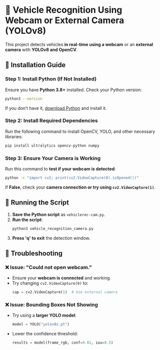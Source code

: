 # 🚀 Vehicle Recognition Using Webcam or External Camera (YOLOv8)

This project detects vehicles **in real-time using a webcam** or an **external camera** with **YOLOv8 and OpenCV**.

## 📌 Installation Guide

### **Step 1: Install Python (If Not Installed)**
Ensure you have **Python 3.8+** installed. Check your Python version:

```bash
python3 --version
```

If you don’t have it, [download Python](https://www.python.org/downloads/) and install it.

### **Step 2: Install Required Dependencies**
Run the following command to install OpenCV, YOLO, and other necessary libraries:

```bash
pip install ultralytics opencv-python numpy
```

### **Step 3: Ensure Your Camera is Working**
Run this command to **test if your webcam is detected**:

```bash
python -c "import cv2; print(cv2.VideoCapture(0).isOpened())"
```

If **False**, check your **camera connection or try using `cv2.VideoCapture(1)`**.

## 📌 Running the Script

1. **Save the Python script** as `vehiclerec-cam.py`.
2. **Run the script**:
   ```bash
   python3 vehicle_recognition_camera.py
   ```
3. **Press 'q' to exit** the detection window.

## 📌 Troubleshooting

### ❌ **Issue: "Could not open webcam."**
- Ensure your **webcam is connected** and working.
- Try changing `cv2.VideoCapture(0)` to:
  ```python
  cap = cv2.VideoCapture(1)  # Use external camera
  ```

### ❌ **Issue: Bounding Boxes Not Showing**
- Try using a **larger YOLO model**:
  ```python
  model = YOLO("yolov8x.pt")
  ```
- Lower the confidence threshold:
  ```python
  results = model(frame_rgb, conf=0.02, iou=0.5)
  ```

